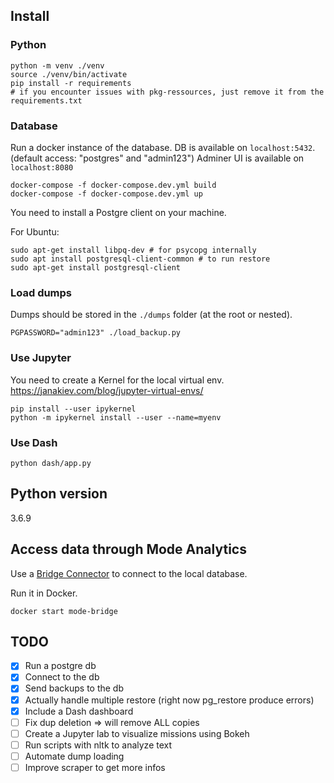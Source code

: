 ## Install

### Python

```
python -m venv ./venv
source ./venv/bin/activate
pip install -r requirements
# if you encounter issues with pkg-ressources, just remove it from the requirements.txt
```

### Database

Run a docker instance of the database.
DB is available on `localhost:5432`. (default access: "postgres" and "admin123")
Adminer UI is available on `localhost:8080`

```
docker-compose -f docker-compose.dev.yml build
docker-compose -f docker-compose.dev.yml up
```

You need to install a Postgre client on your machine.

For Ubuntu:

```
sudo apt-get install libpq-dev # for psycopg internally
sudo apt install postgresql-client-common # to run restore
sudo apt-get install postgresql-client
```

### Load dumps

Dumps should be stored in the `./dumps` folder (at the root or nested).

```
PGPASSWORD="admin123" ./load_backup.py
```

### Use Jupyter

You need to create a Kernel for the local virtual env.
https://janakiev.com/blog/jupyter-virtual-envs/

```
pip install --user ipykernel
python -m ipykernel install --user --name=myenv
```

### Use Dash

```
python dash/app.py
```

## Python version

3.6.9

## Access data through Mode Analytics

Use a [Bridge Connector](https://mode.com/help/articles/how-mode-connects/#run-bridge-in-a-docker-container) to connect to the local database.

Run it in Docker.

```
docker start mode-bridge
```

## TODO

- [x] Run a postgre db
- [x] Connect to the db
- [x] Send backups to the db
- [x] Actually handle multiple restore (right now pg_restore produce errors)
- [x] Include a Dash dashboard
- [ ] Fix dup deletion => will remove ALL copies
- [ ] Create a Jupyter lab to visualize missions using Bokeh
- [ ] Run scripts with nltk to analyze text
- [ ] Automate dump loading
- [ ] Improve scraper to get more infos

